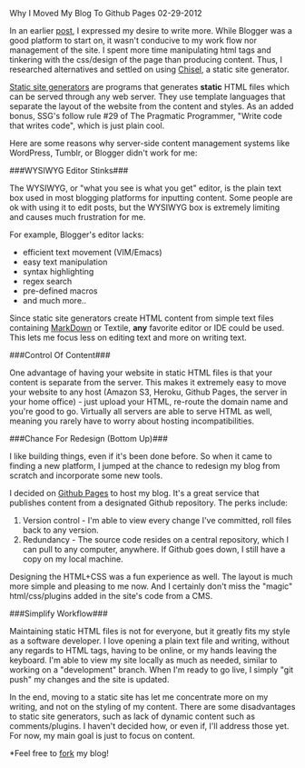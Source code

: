 Why I Moved My Blog To Github Pages
02-29-2012

In an earlier [post][1], I expressed my desire to write more. While Blogger was a good platform to start on, it wasn't conducive to my work flow nor management of the site. I spent more time manipulating html tags and tinkering with the css/design of the page than producing content. Thus, I researched alternatives and settled on using [Chisel][4], a static site generator.

[Static site generators][3] are programs that generates **static** HTML files which can be served through any web server. They use template languages that separate the layout of the website from the content and styles. As an added bonus, SSG's follow rule #29 of The Pragmatic Programmer, "Write code that writes code", which is just plain cool.

Here are some reasons why server-side content management systems like WordPress, Tumblr, or Blogger didn't work for me:

###WYSIWYG Editor Stinks###

The WYSIWYG, or "what you see is what you get" editor, is the plain text box used in most blogging platforms for inputting content. Some people are ok with using it to edit posts, but the WYSIWYG box is extremely limiting and causes much frustration for me. 

For example, Blogger's editor lacks:

+ efficient text movement (VIM/Emacs)
+ easy text manipulation
+ syntax highlighting
+ regex search
+ pre-defined macros
+ and much more..

Since static site generators create HTML content from simple text files containing [MarkDown][5] or Textile, **any** favorite editor or IDE could be used. This lets me focus less on editing text and more on writing text.

###Control Of Content###

One advantage of having your website in static HTML files is that your content is separate from the server. This makes it extremely easy to move your website to any host (Amazon S3, Heroku, Github Pages, the server in your home office) - just upload your HTML, re-route the domain name and you're good to go. Virtually all servers are able to serve HTML as well, meaning you rarely have to worry about hosting incompatibilities.

###Chance For Redesign (Bottom Up)###

I like building things, even if it's been done before. So when it came to finding a new platform, I jumped at the chance to redesign my blog from scratch and incorporate some new tools.

I decided on [Github Pages][2] to host my blog. It's a great service that publishes content from a designated Github repository. The perks include:

1. Version control - I'm able to view every change I've committed, roll files back to any version.
2. Redundancy - The source code resides on a central repository, which I can pull to any computer, anywhere. If Github goes down, I still have a copy on my local machine.

Designing the HTML+CSS was a fun experience as well. The layout is much more simple and pleasing to me now.  And I certainly don't miss the "magic" html/css/plugins added in the site's code from a CMS.

###Simplify Workflow###

Maintaining static HTML files is not for everyone, but it greatly fits my style as a software developer. I love opening a plain text file and writing, without any regards to HTML tags, having to be online, or my hands leaving the keyboard. I'm able to view my site locally as much as needed, similar to working on a "development" branch. When I'm ready to go live, I simply "git push" my changes and the site is updated.

In the end, moving to a static site has let me concentrate more on my writing, and not on the styling of my content. There are some disadvantages to static site generators, such as lack of dynamic content such as comments/plugins. I haven't decided how, or even if, I'll address those yet. For now, my main goal is just to focus on content.

*Feel free to [fork][6] my blog!


[1]: http://alexanderle.com/blog/2012/02/07/farewell-blogger.html
[2]: http://pages.github.com/
[3]: http://iwantmyname.com/blog/2011/02/list-static-website-generators.html
[4]: https://github.com/dz/chisel
[5]: http://tedwise.com/markdown/
[6]: https://github.com/alexle/alexle.github.com
